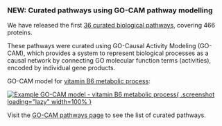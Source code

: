 ### NEW: Curated pathways using GO-CAM pathway modelling
<!-- pombase_flags: frontpage -->
<!-- newsfeed_thumbnail: pombase-logo-32x32px.png -->

We have released the first [36 curated biological pathways](/gocams),
covering 466 proteins.

These pathways were curated using GO-Causal Activity Modeling
(GO-CAM), which provides a system to represent biological processes as
a causal network by connecting GO molecular function terms
(activities), encoded by individual gene products.

GO-CAM model for [vitamin B6 metabolic process](/gocam/view/docs/66c7d41500001171):

[![Example GO-CAM model - vitamin B6 metabolic process](assets/newsfeed/go-cam_vitamin_B6_metabolic_process.png){ .screenshot loading="lazy" width=100% }](assets/newsfeed/go-cam_vitamin_B6_metabolic_process.png)

Visit the [GO-CAM pathways page](/gocams)
to see the list of curated pathways.
